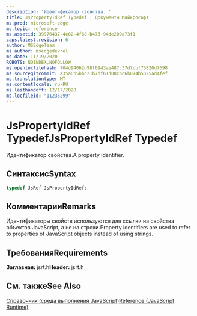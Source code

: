 ```yaml
---
description: 'Идентификатор свойства. '
title: JsPropertyIdRef Typedef | Документы Майкрософт
ms.prod: microsoft-edge
ms.topic: reference
ms.assetid: 39976437-4e02-4f68-b473-94de209a73f1
caps.latest.revision: 6
author: MSEdgeTeam
ms.author: msedgedevrel
ms.date: 11/19/2020
ROBOTS: NOINDEX,NOFOLLOW
ms.openlocfilehash: 704d94062d98f6943ae487c37d7cbf75820df698
ms.sourcegitcommit: a35a6b5bbc21b7df61d08cbc6b074b5325ad4fef
ms.translationtype: MT
ms.contentlocale: ru-RU
ms.lasthandoff: 12/17/2020
ms.locfileid: "11235299"
---
```

# <span data-ttu-id="a7847-103">JsPropertyIdRef Typedef</span><span class="sxs-lookup"><span data-stu-id="a7847-103">JsPropertyIdRef Typedef</span></span>

<span data-ttu-id="a7847-104">Идентификатор свойства.</span><span class="sxs-lookup"><span data-stu-id="a7847-104">A property identifier.</span></span>  
  
## <span data-ttu-id="a7847-105">Синтаксис</span><span class="sxs-lookup"><span data-stu-id="a7847-105">Syntax</span></span>  
  
```cpp  
typedef JsRef JsPropertyIdRef;  
```  
  
## <span data-ttu-id="a7847-106">Комментарии</span><span class="sxs-lookup"><span data-stu-id="a7847-106">Remarks</span></span>  
 <span data-ttu-id="a7847-107">Идентификаторы свойств используются для ссылки на свойства объектов JavaScript, а не на строки.</span><span class="sxs-lookup"><span data-stu-id="a7847-107">Property identifiers are used to refer to properties of JavaScript objects instead of using strings.</span></span>  
  
## <span data-ttu-id="a7847-108">Требования</span><span class="sxs-lookup"><span data-stu-id="a7847-108">Requirements</span></span>  
 <span data-ttu-id="a7847-109">**Заглавная:** jsrt.h</span><span class="sxs-lookup"><span data-stu-id="a7847-109">**Header:** jsrt.h</span></span>  
  
## <span data-ttu-id="a7847-110">См. также</span><span class="sxs-lookup"><span data-stu-id="a7847-110">See Also</span></span>  
 [<span data-ttu-id="a7847-111">Справочник (среда выполнения JavaScript)</span><span class="sxs-lookup"><span data-stu-id="a7847-111">Reference (JavaScript Runtime)</span></span>](../chakra-hosting/reference-javascript-runtime.md)
